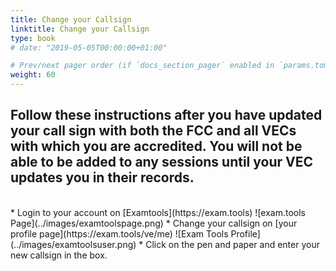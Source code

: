 ```yaml
---
title: Change your Callsign
linktitle: Change your Callsign
type: book
# date: "2019-05-05T00:00:00+01:00"

# Prev/next pager order (if `docs_section_pager` enabled in `params.toml`)
weight: 60
---
```

## Follow these instructions after you have updated your call sign with both the FCC and all VECs with which you are accredited. You will not be able to be added to any sessions until your VEC updates you in their records. 

<br />
* Login to your account on [Examtools](https://exam.tools)
![exam.tools Page](../images/examtoolspage.png)
* Change your callsign on [your profile page](https://exam.tools/ve/me)
![Exam Tools Profile](../images/examtoolsuser.png)
* Click on the pen and paper and enter your new callsign in the box.
    
